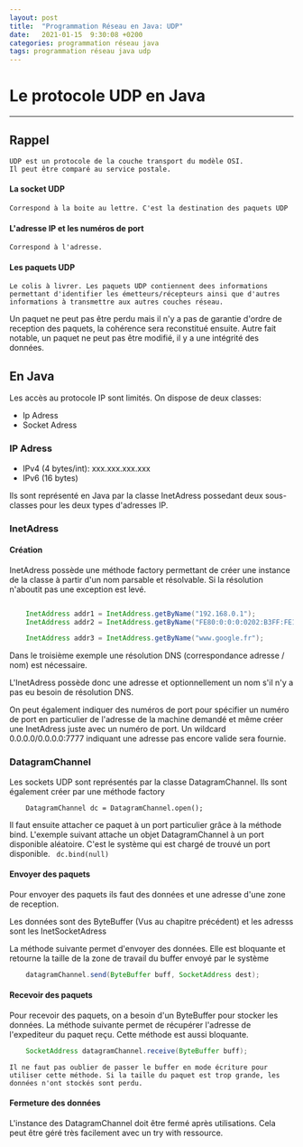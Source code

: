 ```yaml
---
layout: post
title:  "Programmation Réseau en Java: UDP"
date:   2021-01-15  9:30:08 +0200
categories: programmation réseau java
tags: programmation réseau java udp
---
```


# Le protocole UDP en Java
----------------

## Rappel

    UDP est un protocole de la couche transport du modèle OSI.
    Il peut être comparé au service postale.

#### La socket UDP
    Correspond à la boite au lettre. C'est la destination des paquets UDP

#### L'adresse IP et les numéros de port
    Correspond à l'adresse.
#### Les paquets UDP
    Le colis à livrer. Les paquets UDP contiennent dees informations permettant d'identifier les émetteurs/récepteurs ainsi que d'autres informations à transmettre aux autres couches réseau.


Un paquet ne peut pas être perdu mais il n'y a pas de garantie d'ordre de reception des paquets, la cohérence sera reconstitué ensuite. Autre fait notable, un paquet ne peut pas être modifié, il y a une intégrité des données.

## En Java 

Les accès au protocole IP sont limités.
On dispose de deux classes: 
- Ip Adress
- Socket Adress

### IP Adress

- IPv4 (4 bytes/int): xxx.xxx.xxx.xxx
- IPv6 (16 bytes)

Ils sont représenté en Java par la classe InetAdress possedant deux sous-classes pour les deux types d'adresses IP. 

### InetAdress

#### Création
InetAdress possède une méthode factory permettant de créer une instance de la classe à partir d'un nom parsable et résolvable. Si la résolution n'aboutit pas une exception est levé.

```Java

    InetAddress addr1 = InetAddress.getByName("192.168.0.1");
    InetAddress addr2 = InetAddress.getByName("FE80:0:0:0:0202:B3FF:FE1E:8329");

    InetAddress addr3 = InetAddress.getByName("www.google.fr");
```

Dans le troisième exemple une résolution DNS (correspondance adresse / nom) est nécessaire.

L'InetAdress possède donc une adresse et optionnellement un nom s'il n'y a pas eu besoin de résolution DNS.

On peut également indiquer des numéros de port pour spécifier un numéro de port en particulier de l'adresse de la machine demandé et même créer une InetAdress juste avec un numéro de port. 
    Un wildcard 0.0.0.0/0.0.0.0:7777 indiquant une adresse pas encore valide sera fournie.

### DatagramChannel
Les sockets UDP sont représentés par la classe DatagramChannel. Ils sont également créer par une méthode factory
```
    DatagramChannel dc = DatagramChannel.open();
```
Il faut ensuite attacher ce paquet à un port particulier grâce à la méthode bind.
L'exemple suivant attache un objet DatagramChannel à un port disponible aléatoire. C'est le système qui est chargé de trouvé un port disponible.
`` dc.bind(null)``

#### Envoyer des paquets

Pour envoyer des paquets ils faut des données et une adresse d'une zone de reception.

Les données sont des ByteBuffer (Vus au chapitre précédent) et les adresss sont les InetSocketAdress

La méthode suivante permet d'envoyer des  données. Elle est bloquante et retourne la taille de la zone de travail du buffer envoyé par le système 
```Java
    datagramChannel.send(ByteBuffer buff, SocketAddress dest);
```

#### Recevoir des paquets
Pour recevoir des paquets, on a besoin d'un ByteBuffer pour stocker les données. La méthode suivante permet de récupérer l'adresse de l'expediteur du paquet reçu. Cette méthode est aussi bloquante.

```Java
    SocketAddress datagramChannel.receive(ByteBuffer buff);
```

    Il ne faut pas oublier de passer le buffer en mode écriture pour utiliser cette méthode. Si la taille du paquet est trop grande, les données n'ont stockés sont perdu.

#### Fermeture des données

L'instance des DatagramChannel doit être fermé après utilisations. Cela peut être géré très facilement avec un try with ressource.  